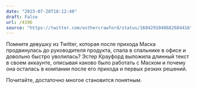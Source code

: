 ```yaml
---
date: "2023-07-28T18:12:40"
draft: False
url: /4196
source: "https://twitter.com/esthercrawford/status/1684291048682684416"
---
```


Помните девушку из Twitter, которая после прихода Маска продвинулась до руководителя продукта, спала в спальнике в офисе и довольно быстро уволилась? Эстер Крауфорд выложила длинный текст в своем аккаунте, описывая каково было работать с Маском и почему она осталась в компании после его прихода и первых резких решений. 

Почитайте, достаточно многое становится понятным.
